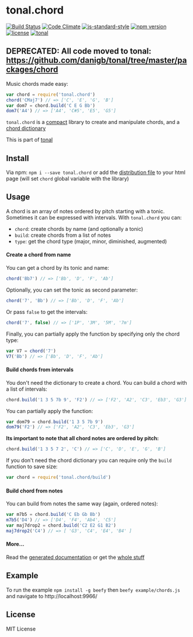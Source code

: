 # tonal.chord

[![Build Status](https://travis-ci.org/danigb/tonal.svg?branch=master)](https://travis-ci.org/danigb/tonal.chord)
[![Code Climate](https://codeclimate.com/github/danigb/tonal.chord/badges/gpa.svg)](https://codeclimate.com/github/danigb/tonal.chord)
[![js-standard-style](https://img.shields.io/badge/code%20style-standard-brightgreen.svg?style=flat)](https://github.com/feross/standard)
[![npm version](https://img.shields.io/npm/v/tonal.chord.svg)](https://www.npmjs.com/package/tonal.chord)
[![license](https://img.shields.io/npm/l/tonal.chord.svg)](https://www.npmjs.com/package/tonal.chord)
[![tonal](https://img.shields.io/badge/lib-tonal-yellow.svg)](https://www.npmjs.com/package/tonal)


## DEPRECATED: All code moved to tonal: https://github.com/danigb/tonal/tree/master/packages/chord

Music chords made easy:

```js
var chord = require('tonal.chord')
chord('CMaj7') // => ['C', 'E', 'G', 'B']
var dom7 = chord.build('C E G Bb')
dom7('A4') // => ['A4', 'C#5', 'E5', 'G5']
```

`tonal.chord` is a [compact](https://rawgit.com/danigb/tonal.chord/master/dist/disc.html) library to create and manipulate chords, and a [chord dictionary](https://github.com/danigb/tonal.chord/blob/master/lib/chords.json)

This is part of [tonal](https://www.npmjs.com/package/tonal)

## Install

Via npm: `npm i --save tonal.chord` or add the [distribution file](https://raw.githubusercontent.com/danigb/tonal.chord/master/dist/tonal.chord.min.js) to your html page (will set `chord` global variable with the library)

## Usage

A chord is an array of notes ordered by pitch starting with a tonic. Sometimes it can be expressed with intervals. With `tonal.chord` you can:

- `chord`: create chords by name (and optionally a tonic)
- `build`: create chords from a list of notes
- `type`: get the chord type (major, minor, diminished, augmented)

#### Create a chord from name

You can get a chord by its tonic and name:

```js
chord('Bb7') // => ['Bb', 'D', 'F', 'Ab']
```

Optionally, you can set the tonic as second parameter:

```js
chord('7', 'Bb') // => ['Bb', 'D', 'F', 'Ab']
```

Or pass `false` to get the intervals:

```js
chord('7', false) // => ['1P', '3M', '5M', '7m']
```

Finally, you can partially apply the function by specifying only the chord type:

```js
var V7 = chord('7')
V7('Bb') // => ['Bb', 'D', 'F', 'Ab']
```

#### Build chords from intervals

You don't need the dictionary to create a chord. You can build a chord with a list of intervals:

```js
chord.build('1 3 5 7b 9', 'F2') // => ['F2', 'A2', 'C3', 'Eb3', 'G3']
```

You can partially apply the function:

```js
var dom79 = chord.build('1 3 5 7b 9')
dom79('F2') // => ['F2', 'A2', 'C3', 'Eb3', 'G3']
```

__Its important to note that all chord notes are ordered by pitch:__

```js
chord.build('1 3 5 7 2', 'C') // => ['C', 'D', 'E', 'G', 'B']
```

If you don't need the chord dictionary you can require only the `build` function to save size:

```js
var chord = require('tonal.chord/build')
```

#### Build chord from notes

You can build from notes the same way (again, ordered notes):

```js
var m7b5 = chord.build('C Eb Gb Bb')
m7b5('D4') // => ['D4', 'F4', 'Ab4', 'C5']
var maj7drop2 = chord.build('C2 E2 G1 B2')
maj7drop2('C4') // => [ 'G3', 'C4', 'E4', 'B4' ]
```

#### More...

Read the [generated documentation](https://github.com/danigb/tonal.chord/blob/master/API.md) or get the [whole stuff](https://www.npmjs.com/package/tonal)

## Example

To run the example `npm install -g beefy` then `beefy example/chords.js` and navigate to http://localhost:9966/

## License

MIT License
